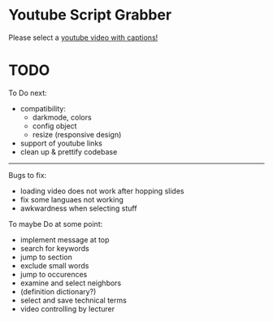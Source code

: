 <!--
author:   Daniel Hoffmann
version:  0.0.1
language: en
narrator: US English Female

script: http://localhost:3000/home/english-lia/base.js
script: http://localhost:3000/home/english-lia/consys.js
script: http://localhost:3000/home/english-lia/grabber.js
script: http://localhost:3000/home/english-lia/grabber-lia-bridge.js
script: http://localhost:3000/home/english-lia/lul.js
link: http://localhost:3000/home/english-lia/lul.css
link: http://localhost:3000/home/english-lia/consys.css

-->

# Youtube Script Grabber 

Please select a <a href="https://www.youtube.com/results?search_query=science&sp=EgIoAQ%253D%253D" target="_blank">youtube video with captions!</a> 

<script input="hidden" defer>
startGrabber();
</script>

<div id='frame'></div>
<script input="button">
let allElements = document.getElementsByTagName("*");
for(let element of allElements) {
  element.dispatchEvent(new Event("mouseleave")); 
}

"defocus all"
</script>
# TODO

To Do next:
* compatibility:
  * darkmode, colors
  * config object
  * resize (responsive design)
* support of youtube links
* clean up & prettify codebase

------
Bugs to fix:
* loading video does not work after hopping slides
* fix some languaes not working
* awkwardness when selecting stuff


To maybe Do at some point:
* implement message at top
* search for keywords
* jump to section
* exclude small words
* jump to occurences
* examine and select neighbors
* (definition dictionary?)
* select and save technical terms
* video controlling by lecturer




